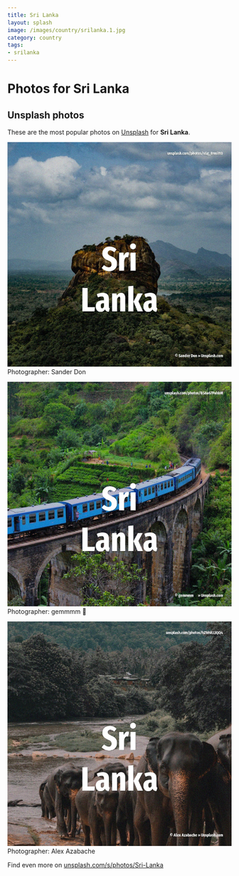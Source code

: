 ```yaml
---
title: Sri Lanka
layout: splash
image: /images/country/srilanka.1.jpg
category: country
tags:
- srilanka
---
```

# Photos for Sri Lanka
 
## Unsplash photos
These are the most popular photos on [Unsplash](https://unsplash.com) for **Sri Lanka**.
 
![Sri Lanka](/images/country/srilanka.1.jpg)
Photographer:  Sander Don
 
![Sri Lanka](/images/country/srilanka.2.jpg)
Photographer:  gemmmm 🖤
 
![Sri Lanka](/images/country/srilanka.3.jpg)
Photographer:  Alex Azabache
 
Find even more on [unsplash.com/s/photos/Sri-Lanka](https://unsplash.com/s/photos/Sri-Lanka)
 
